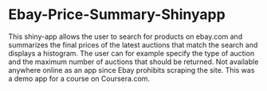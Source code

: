 # Ebay-Price-Summary-Shinyapp
This shiny-app allows the user to search for products on ebay.com and summarizes the final prices of the 
latest auctions that match the search and displays a histogram. The user can for example specify the type of 
auction and the maximum number of auctions that should be returned.
Not available anywhere online as an app since Ebay prohibits scraping the site. This was a demo app for a 
course on Coursera.com.
